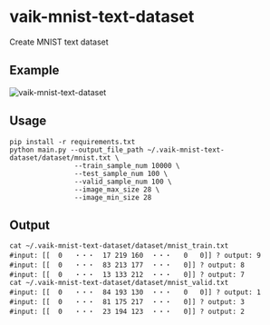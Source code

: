 # vaik-mnist-text-dataset

Create MNIST text dataset

## Example

![vaik-mnist-text-dataset](https://user-images.githubusercontent.com/116471878/235404955-4b4fbf1c-fed0-4911-8d72-4d899f526d2c.png)


## Usage

```shell
pip install -r requirements.txt
python main.py --output_file_path ~/.vaik-mnist-text-dataset/dataset/mnist.txt \
                --train_sample_num 10000 \
                --test_sample_num 100 \
                --valid_sample_num 100 \
                --image_max_size 28 \
                --image_min_size 28
```

## Output

```shell
cat ~/.vaik-mnist-text-dataset/dataset/mnist_train.txt
#input: [[  0   ・・・  17 219 160  ・・・   0   0]] ? output: 9
#input: [[  0   ・・・  83 213 177  ・・・   0]] ? output: 8
#input: [[  0   ・・・  13 133 212  ・・・   0]] ? output: 7
cat ~/.vaik-mnist-text-dataset/dataset/mnist_valid.txt
#input: [[  0   ・・・  84 193 130  ・・・   0   0]] ? output: 1
#input: [[  0   ・・・  81 175 217  ・・・   0]] ? output: 3
#input: [[  0   ・・・  23 194 123  ・・・   0]] ? output: 2
```